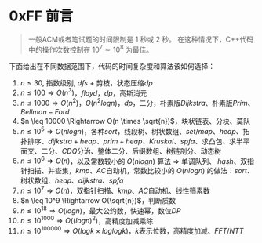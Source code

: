 # 0xFF 前言

> 一般ACM或者笔试题的时间限制是 $1$ 秒或 $2$ 秒。
> 在这种情况下，C++代码中的操作次数控制在 $10^7 \sim 10^8$ 为最佳。

下面给出在不同数据范围下，代码的时间复杂度和算法该如何选择：
1. $n \leq 30$, 指数级别, $dfs$ + 剪枝，状态压缩$dp$
2. $n \leq 100 \Rightarrow O(n^3)$，$floyd$，$dp$，高斯消元
3. $n \leq 1000 \Rightarrow O(n^2)$，$O(n^2logn)$，$dp$，二分，朴素版$Dijkstra$、朴素版$Prim$、$Bellman-Ford$
4. $n \leq 10000 \Rightarrow O(n \times \sqrt{n})$，块状链表、分块、莫队
5. $n \leq 10^5 \Rightarrow O(nlogn)$，各种$sort$，线段树、树状数组、$set/map$、$heap$、拓扑排序、$dijkstra+heap$、$prim+heap$、$Kruskal$、$spfa$、求凸包、求半平面交、二分、$CDQ$分治、整体二分、后缀数组、树链剖分、动态树
6. $n \leq 10^6 \Rightarrow O(n)$，以及常数较小的 $O(nlogn)$ 算法 $\Rightarrow$ 单调队列、 $hash$、双指针扫描、并查集，$kmp$、$AC$自动机，常数比较小的 $O(nlogn)$ 的做法：$sort$、树状数组、$heap$、$dijkstra$、$spfa$
7. $n \leq 10^7 \Rightarrow O(n)$，双指针扫描、$kmp$、$AC$自动机、线性筛素数
8. $n \leq 10^9 \Rightarrow O(\sqrt{n})$，判断质数
9. $n \leq 10^{18} \Rightarrow O(logn)$，最大公约数，快速幂，数位$DP$
10. $n \leq 10^{1000} \Rightarrow O((logn)^2)$，高精度加减乘除
11. $n \leq 10^{100000} \Rightarrow O(logk \times loglogk)$，$k$表示位数，高精度加减、$FFT/NTT$

